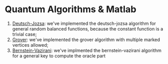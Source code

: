 # Quantum Algorithms & Matlab
 
1) [Deutsch-Jozsa](https://github.com/qwchagas/quantum_algorithms_matlab/tree/master/deutsch-jozsa): we've implemented the deutsch-jozsa algorithm for general random balanced functions, because the constant function is a trivial case;
2) [Grover](https://github.com/qwchagas/quantum_algorithms_matlab/tree/master/grover): we've implemented the grover algorithm with multiple marked vertices allowed;
3) [Bernstein-Vazirani](https://github.com/qwchagas/quantum_algorithms_matlab/tree/master/bernstein-vazirani): we've implmented the bernstein-vazirani algorithm for a general key to compute the oracle part
